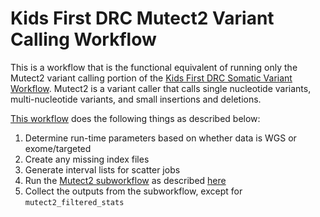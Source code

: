 # Kids First DRC Mutect2 Variant Calling Workflow
This is a workflow that is the functional equivalent of running only the Mutect2 variant calling portion of the [Kids First DRC Somatic Variant Workflow](../workflow/kfdrc-somatic-variant-workflow.cwl).
Mutect2 is a variant caller that calls single nucleotide variants, multi-nucleotide variants,  and small insertions and deletions.

[This workflow](../workflow/kfdrc_production_mutect2_wf.cwl) does the following things as described below:
1. Determine run-time parameters based on whether data is WGS or exome/targeted
1. Create any missing index files
1. Generate interval lists for scatter jobs
1. Run the [Mutect2 subworkflow](../sub_workflows/kfdrc_mutect2_sub_wf.cwl) as described [here](../docs/kfdrc_mutect2_sub_wf.md)
1. Collect the outputs from the subworkflow, except for `mutect2_filtered_stats`
